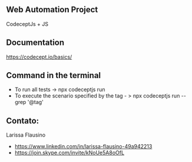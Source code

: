 ## Web Automation Project
CodeceptJs + JS

## Documentation
https://codecept.io/basics/

## Command in the terminal
- To run all tests -> npx codeceptjs run
- To execute the scenario specified by the tag - > npx codeceptjs run --grep '@tag'

## Contato:
Larissa Flausino
  
- https://www.linkedin.com/in/larissa-flausino-49a942213
- https://join.skype.com/invite/kNoUe5A8oOfL
